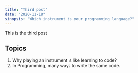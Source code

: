 ```yaml
---
title: "Third post"
date: "2020-11-18"
sinopsis: "Which instrument is your programming language?"
---
```


This is the third post

## Topics

1. Why playing an instrument is like learning to code?
2. In Programming, many ways to write the same code.
